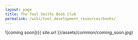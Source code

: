 ```yaml
---
layout: page
title: The Tool Smiths Book Club
permalink: /wiki/tool_development_resources/books/
---
```


![coming soon]({{ site.url }}/assets/common/coming_soon.jpg)